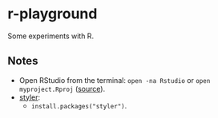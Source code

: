 # r-playground

Some experiments with R.

## Notes

- Open RStudio from the terminal: `open -na Rstudio` or `open myproject.Rproj` ([source](https://community.rstudio.com/t/terminal-command-to-open-rstudio/2476/4)).
- [styler](https://github.com/r-lib/styler):
  - `install.packages("styler")`.
